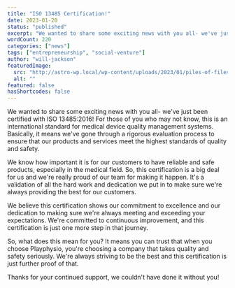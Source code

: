 ```yaml
---
title: "ISO 13485 Certification!"
date: 2023-01-20
status: "published"
excerpt: "We wanted to share some exciting news with you all- we've just been certified with ISO 13485:2016! For those of you who may not know, this is an international s..."
wordCount: 220
categories: ["news"]
tags: ["entrepreneurship", "social-venture"]
author: "will-jackson"
featuredImage:
  src: "http://astro-wp.local/wp-content/uploads/2023/01/piles-of-files.png"
  alt: ""
featured: false
hasShortcodes: false
---
```


<p>We wanted to share some exciting news with you all- we've just been certified with ISO 13485:2016! For those of you who may not know, this is an international standard for medical device quality management systems. Basically, it means we've gone through a rigorous evaluation process to ensure that our products and services meet the highest standards of quality and safety.</p>

<p>We know how important it is for our customers to have reliable and safe products, especially in the medical field. So, this certification is a big deal for us and we're really proud of our team for making it happen. It's a validation of all the hard work and dedication we put in to make sure we're always providing the best for our customers.</p>

<p>We believe this certification shows our commitment to excellence and our dedication to making sure we're always meeting and exceeding your expectations. We're committed to continuous improvement, and this certification is just one more step in that journey.</p>

<p>So, what does this mean for you? It means you can trust that when you choose Playphysio, you're choosing a company that takes quality and safety seriously. We're always striving to be the best and this certification is just further proof of that.</p>

<p>Thanks for your continued support, we couldn't have done it without you!</p>